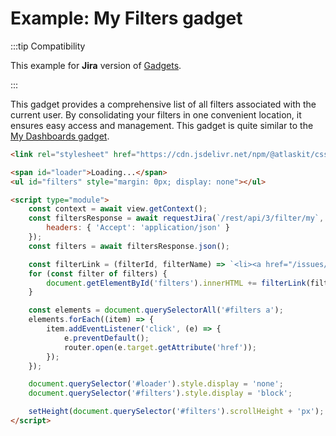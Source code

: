 # Example: My Filters gadget

:::tip Compatibility

This example for **Jira** version of [Gadgets](./index.md).

:::

This gadget provides a comprehensive list of all filters associated with the current user. By consolidating your filters in one convenient location, it ensures easy access and management. This gadget is quite similar to the [My Dashboards gadget](./example-my-dashboards.md).

```html
<link rel="stylesheet" href="https://cdn.jsdelivr.net/npm/@atlaskit/css-reset" />  <!-- Reset fonts, padding, margins to default in Atlaskit -->

<span id="loader">Loading...</span>
<ul id="filters" style="margin: 0px; display: none"></ul>

<script type="module">
    const context = await view.getContext();
    const filtersResponse = await requestJira(`/rest/api/3/filter/my`, {
        headers: { 'Accept': 'application/json' }
    });
    const filters = await filtersResponse.json();

    const filterLink = (filterId, filterName) => `<li><a href="/issues/?filter=${filterId}">${filterName}</a></li>`;
    for (const filter of filters) {
        document.getElementById('filters').innerHTML += filterLink(filter.id, filter.name);
    }

    const elements = document.querySelectorAll('#filters a');
    elements.forEach((item) => {
        item.addEventListener('click', (e) => {
            e.preventDefault();
            router.open(e.target.getAttribute('href'));
        });
    });

    document.querySelector('#loader').style.display = 'none';
    document.querySelector('#filters').style.display = 'block';

    setHeight(document.querySelector('#filters').scrollHeight + 'px');
</script>
```